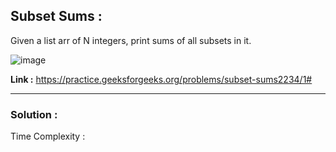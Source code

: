 ## Subset Sums :
Given a list arr of N integers, print sums of all subsets in it.

![image](https://user-images.githubusercontent.com/23376002/166867575-0f1114b3-6196-4f12-ae9a-be653a2a5fc4.png)


**Link :** https://practice.geeksforgeeks.org/problems/subset-sums2234/1#


----------------------------------------------------------------------------------------------------------------------------------------------------


### Solution :

Time Complexity :



